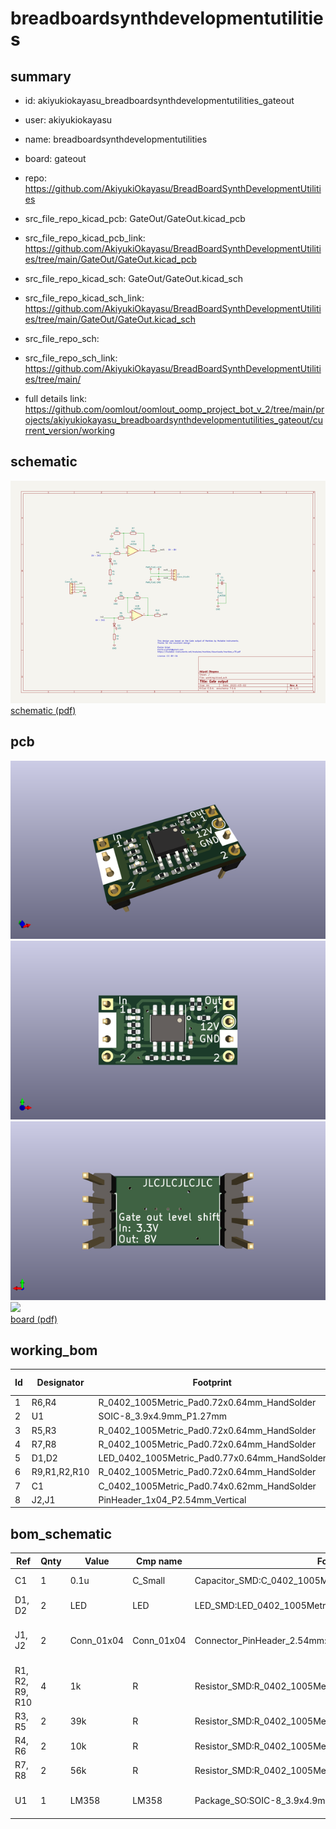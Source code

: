 # breadboardsynthdevelopmentutilities
 
## summary 
* id: akiyukiokayasu_breadboardsynthdevelopmentutilities_gateout
* user: akiyukiokayasu
* name: breadboardsynthdevelopmentutilities
* board: gateout
* repo: https://github.com/AkiyukiOkayasu/BreadBoardSynthDevelopmentUtilities
* src_file_repo_kicad_pcb: GateOut/GateOut.kicad_pcb
* src_file_repo_kicad_pcb_link: https://github.com/AkiyukiOkayasu/BreadBoardSynthDevelopmentUtilities/tree/main/GateOut/GateOut.kicad_pcb
* src_file_repo_kicad_sch: GateOut/GateOut.kicad_sch
* src_file_repo_kicad_sch_link: https://github.com/AkiyukiOkayasu/BreadBoardSynthDevelopmentUtilities/tree/main/GateOut/GateOut.kicad_sch

* src_file_repo_sch: 
* src_file_repo_sch_link: https://github.com/AkiyukiOkayasu/BreadBoardSynthDevelopmentUtilities/tree/main/
* full details link: https://github.com/oomlout/oomlout_oomp_project_bot_v_2/tree/main/projects/akiyukiokayasu_breadboardsynthdevelopmentutilities_gateout/current_version/working  

## schematic  
![](working_schematic_600.png)  
[schematic (pdf)](working_schematic.pdf) 






















## pcb  
![](working_3d_600.png) 
![](working_3d_front_600.png)  
![](working_3d_back_600.png)  
![](working_600.png)  
[board (pdf)](working.pdf)  

## working_bom
| Id | Designator | Footprint | Quantity | Designation | Supplier and ref |  | None | 
| --- | --- | --- | --- | --- | --- | --- | --- | 
| 1 | R6,R4 | R_0402_1005Metric_Pad0.72x0.64mm_HandSolder | 2 | 10k |  |  | [''] | 
| 2 | U1 | SOIC-8_3.9x4.9mm_P1.27mm | 1 | LM358 |  |  | [''] | 
| 3 | R5,R3 | R_0402_1005Metric_Pad0.72x0.64mm_HandSolder | 2 | 39k |  |  | [''] | 
| 4 | R7,R8 | R_0402_1005Metric_Pad0.72x0.64mm_HandSolder | 2 | 56k |  |  | [''] | 
| 5 | D1,D2 | LED_0402_1005Metric_Pad0.77x0.64mm_HandSolder | 2 | LED |  |  | [''] | 
| 6 | R9,R1,R2,R10 | R_0402_1005Metric_Pad0.72x0.64mm_HandSolder | 4 | 1k |  |  | [''] | 
| 7 | C1 | C_0402_1005Metric_Pad0.74x0.62mm_HandSolder | 1 | 0.1u |  |  | [''] | 
| 8 | J2,J1 | PinHeader_1x04_P2.54mm_Vertical | 2 | Conn_01x04 |  |  | [''] | 


## bom_schematic
| Ref | Qnty | Value | Cmp name | Footprint | Description | Vendor | DNP | 
| --- | --- | --- | --- | --- | --- | --- | --- | 
| C1 | 1 | 0.1u | C_Small | Capacitor_SMD:C_0402_1005Metric_Pad0.74x0.62mm_HandSolder | Unpolarized capacitor, small symbol |  |  | 
| D1, D2 | 2 | LED | LED | LED_SMD:LED_0402_1005Metric_Pad0.77x0.64mm_HandSolder | Light emitting diode |  |  | 
| J1, J2 | 2 | Conn_01x04 | Conn_01x04 | Connector_PinHeader_2.54mm:PinHeader_1x04_P2.54mm_Vertical | Generic connector, single row, 01x04, script generated (kicad-library-utils/schlib/autogen/connector/) |  |  | 
| R1, R2, R9, R10 | 4 | 1k | R | Resistor_SMD:R_0402_1005Metric_Pad0.72x0.64mm_HandSolder | Resistor |  |  | 
| R3, R5 | 2 | 39k | R | Resistor_SMD:R_0402_1005Metric_Pad0.72x0.64mm_HandSolder | Resistor |  |  | 
| R4, R6 | 2 | 10k | R | Resistor_SMD:R_0402_1005Metric_Pad0.72x0.64mm_HandSolder | Resistor |  |  | 
| R7, R8 | 2 | 56k | R | Resistor_SMD:R_0402_1005Metric_Pad0.72x0.64mm_HandSolder | Resistor |  |  | 
| U1 | 1 | LM358 | LM358 | Package_SO:SOIC-8_3.9x4.9mm_P1.27mm | Low-Power, Dual Operational Amplifiers, DIP-8/SOIC-8/TO-99-8 |  |  | 



